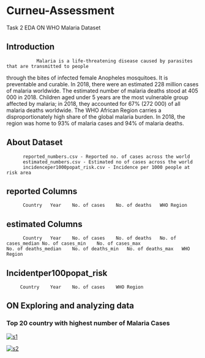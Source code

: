 # Curneu-Assessment
Task 2 
                                           EDA ON WHO Malaria Dataset
## Introduction
               Malaria is a life-threatening disease caused by parasites that are transmitted to people
 through the bites of infected female Anopheles mosquitoes. It is preventable and curable.
 In 2018, there were an estimated 228 million cases of malaria worldwide.
 The estimated number of malaria deaths stood at 405 000 in 2018.
 Children aged under 5 years are the most vulnerable group affected by malaria;
 in 2018, they accounted for 67% (272 000) of all malaria deaths worldwide.
 The WHO African Region carries a disproportionately high share of the global malaria burden.
 In 2018, the region was home to 93% of malaria cases and 94% of malaria deaths.

## About Dataset
          reported_numbers.csv - Reported no. of cases across the world
          estimated_numbers.csv - Estimated no of cases across the world
          incidenceper1000popat_risk.csv - Incidence per 1000 people at risk area

## reported Columns 
          Country	Year	No. of cases	No. of deaths	WHO Region
## estimated Columns
          Country	Year	No. of cases	No. of deaths	No. of cases_median	No. of cases_min	No. of cases_max
	No. of deaths_median	No. of deaths_min	No. of deaths_max	WHO Region
## Incidentper100popat_risk
         Country	Year	No. of cases	WHO Region
## ON Exploring and analyzing data
### Top 20 country with highest number of Malaria Cases

<a href="https://ibb.co/8K69Z5d"><img src="https://i.ibb.co/Tvmt38b/s1.png" alt="s1" border="0"></a>

<a href="https://ibb.co/hCBR1N0"><img src="https://i.ibb.co/stKvJ47/s2.png" alt="s2" border="0"></a>
